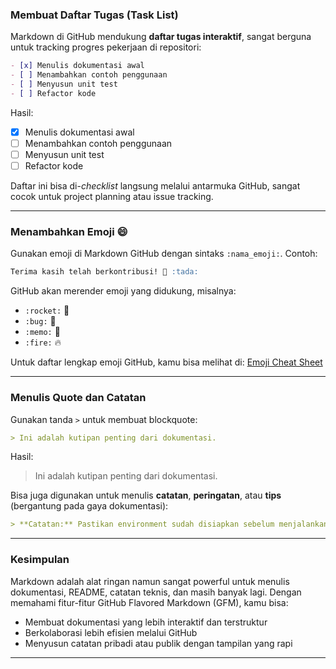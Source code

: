 ### Membuat Daftar Tugas (Task List)

Markdown di GitHub mendukung **daftar tugas interaktif**, sangat berguna untuk tracking progres pekerjaan di repositori:

```markdown
- [x] Menulis dokumentasi awal
- [ ] Menambahkan contoh penggunaan
- [ ] Menyusun unit test
- [ ] Refactor kode
```

Hasil:

* [x] Menulis dokumentasi awal
* [ ] Menambahkan contoh penggunaan
* [ ] Menyusun unit test
* [ ] Refactor kode

Daftar ini bisa di-*checklist* langsung melalui antarmuka GitHub, sangat cocok untuk project planning atau issue tracking.

---

### Menambahkan Emoji 😄

Gunakan emoji di Markdown GitHub dengan sintaks `:nama_emoji:`. Contoh:

```markdown
Terima kasih telah berkontribusi! 🎉 :tada:
```

GitHub akan merender emoji yang didukung, misalnya:

* `:rocket:` 🚀
* `:bug:` 🐛
* `:memo:` 📝
* `:fire:` 🔥

Untuk daftar lengkap emoji GitHub, kamu bisa melihat di: [Emoji Cheat Sheet](https://github.com/ikatyang/emoji-cheat-sheet)

---

### Menulis Quote dan Catatan

Gunakan tanda `>` untuk membuat blockquote:

```markdown
> Ini adalah kutipan penting dari dokumentasi.
```

Hasil:

> Ini adalah kutipan penting dari dokumentasi.

Bisa juga digunakan untuk menulis **catatan**, **peringatan**, atau **tips** (bergantung pada gaya dokumentasi):

```markdown
> **Catatan:** Pastikan environment sudah disiapkan sebelum menjalankan perintah ini.
```

---

### Kesimpulan

Markdown adalah alat ringan namun sangat powerful untuk menulis dokumentasi, README, catatan teknis, dan masih banyak lagi. Dengan memahami fitur-fitur GitHub Flavored Markdown (GFM), kamu bisa:

* Membuat dokumentasi yang lebih interaktif dan terstruktur
* Berkolaborasi lebih efisien melalui GitHub
* Menyusun catatan pribadi atau publik dengan tampilan yang rapi

---
